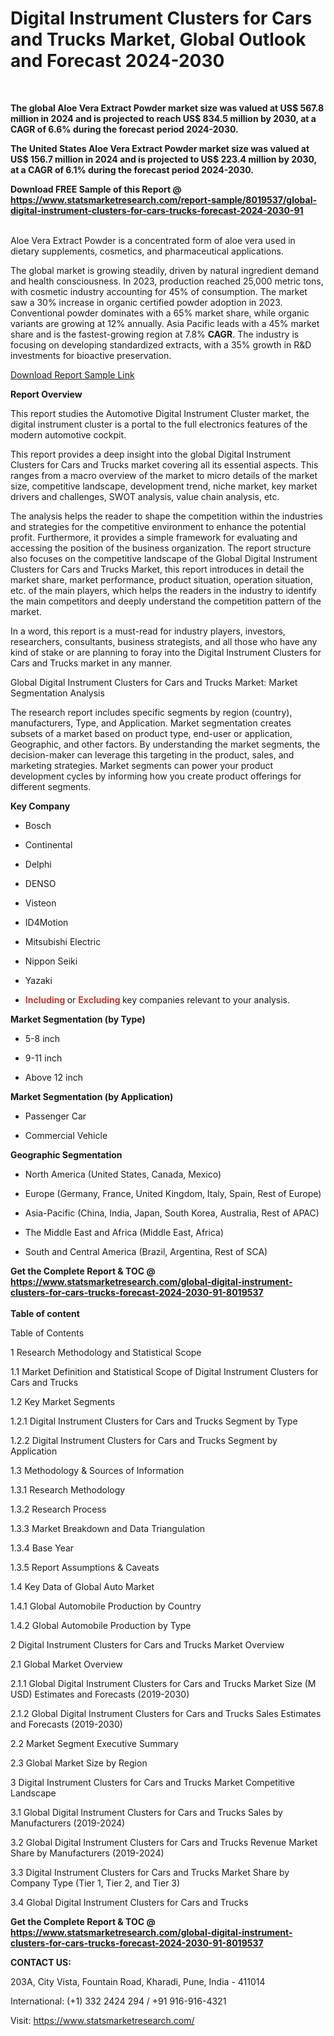 <h1>Digital Instrument Clusters for Cars and Trucks Market, Global Outlook and Forecast 2024-2030</h1><br/><p><strong>The global Aloe Vera Extract Powder market size was valued at US$ 567.8 million in 2024 and is projected to reach US$ 834.5 million by 2030, at a <strong>CAGR</strong> of 6.6% during the forecast period 2024-2030.</strong></p><p>
 
 </p><p><strong>The United States Aloe Vera Extract Powder market size was valued at US$ 156.7 million in 2024 and is projected to US$ 223.4 million by 2030, at a <strong>CAGR</strong> of 6.1% during the forecast period 2024-2030.</strong></p><div><b>Download FREE Sample of this Report @ <a href="https://www.statsmarketresearch.com/download-free-sample/8019537/global-digital-instrument-clusters-for-cars-trucks-forecast-2024-2030-91">https://www.statsmarketresearch.com/report-sample/8019537/global-digital-instrument-clusters-for-cars-trucks-forecast-2024-2030-91</a></b></div><br><p>
 
 </p><p>Aloe Vera Extract Powder is a concentrated form of aloe vera used in dietary supplements, cosmetics, and pharmaceutical applications.</p><p>
 
 </p><p>The global market is growing steadily, driven by natural ingredient demand and health consciousness. In 2023, production reached 25,000 metric tons, with cosmetic industry accounting for 45% of consumption. The market saw a 30% increase in organic certified powder adoption in 2023. Conventional powder dominates with a 65% market share, while organic variants are growing at 12% annually. Asia Pacific leads with a 45% market share and is the fastest-growing region at 7.8% <strong>CAGR</strong>. The industry is focusing on developing standardized extracts, with a 35% growth in R&D investments for bioactive preservation.</p><p><a href="https://www.statsmarketresearch.com/download-free-sample/8019537/global-digital-instrument-clusters-for-cars-trucks-forecast-2024-2030-91">Download Report Sample Link</a></p><p>
 
 </p><p><strong>Report Overview</strong></p><p>
 
 </p><p>This report studies the Automotive Digital Instrument Cluster market, the digital instrument cluster is a portal to the full electronics features of the modern automotive cockpit.</p><p>
 
 </p><p>This report provides a deep insight into the global Digital Instrument Clusters for Cars and Trucks market covering all its essential aspects. This ranges from a macro overview of the market to micro details of the market size, competitive landscape, development trend, niche market, key market drivers and challenges, SWOT analysis, value chain analysis, etc.</p><p>
 
 </p><p>The analysis helps the reader to shape the competition within the industries and strategies for the competitive environment to enhance the potential profit. Furthermore, it provides a simple framework for evaluating and accessing the position of the business organization. The report structure also focuses on the competitive landscape of the Global Digital Instrument Clusters for Cars and Trucks Market, this report introduces in detail the market share, market performance, product situation, operation situation, etc. of the main players, which helps the readers in the industry to identify the main competitors and deeply understand the competition pattern of the market.</p><p>
 
 </p><p>In a word, this report is a must-read for industry players, investors, researchers, consultants, business strategists, and all those who have any kind of stake or are planning to foray into the Digital Instrument Clusters for Cars and Trucks market in any manner.</p><p>
 
 </p><p>Global Digital Instrument Clusters for Cars and Trucks Market: Market Segmentation Analysis</p><p>
 
 </p><p>The research report includes specific segments by region (country), manufacturers, Type, and Application. Market segmentation creates subsets of a market based on product type, end-user or application, Geographic, and other factors. By understanding the market segments, the decision-maker can leverage this targeting in the product, sales, and marketing strategies. Market segments can power your product development cycles by informing how you create product offerings for different segments.</p><p>
 
 </p><p><strong>Key Company</strong></p><p>
 
 </p><ul><p></p><li>Bosch</li><p></p><li>Continental</li><p></p><li>Delphi</li><p></p><li>DENSO</li><p></p><li>Visteon</li><p></p><li>ID4Motion</li><p></p><li>Mitsubishi Electric</li><p></p><li>Nippon Seiki</li><p></p><li>Yazaki</li><p></p><li><span style="color:#c0392b;"><strong>Including </strong></span>or <span style="color:#c0392b;"><strong>Excluding </strong></span>key companies relevant to your analysis.</li><p></p></ul><p>
 
 </p><p><strong>Market Segmentation (by Type)</strong></p><p>
 
 </p><ul><p></p><li>5-8 inch</li><p></p><li>9-11 inch</li><p></p><li>Above 12 inch</li><p></p></ul><p>
 
 </p><p><strong>Market Segmentation (<strong>by Application</strong>)</strong></p><p>
 
 </p><ul><p></p><li>Passenger Car</li><p></p><li>Commercial Vehicle</li><p></p></ul><p>
 
 </p><p><strong>Geographic Segmentation</strong></p><p>
 
 </p><ul><p></p><li>North America (United States, Canada, Mexico)</li><p></p><li>Europe (Germany, France, United Kingdom, Italy, Spain, Rest of Europe)</li><p></p><li>Asia-Pacific (China, India, Japan, South Korea, Australia, Rest of APAC)</li><p></p><li>The Middle East and Africa (Middle East, Africa)</li><p></p><li>South and Central America (Brazil, Argentina, Rest of SCA)</li><p></p></ul><div><b>Get the Complete Report & TOC @ <a href="https://www.statsmarketresearch.com/global-digital-instrument-clusters-for-cars-trucks-forecast-2024-2030-91-8019537">https://www.statsmarketresearch.com/global-digital-instrument-clusters-for-cars-trucks-forecast-2024-2030-91-8019537</a></b></div><br><b>Table of content</b><p>Table of Contents<br />
 
  1 Research Methodology and Statistical Scope<br />
 
  1.1 Market Definition and Statistical Scope of Digital Instrument Clusters for Cars and Trucks<br />
 
  1.2 Key Market Segments<br />
 
  1.2.1 Digital Instrument Clusters for Cars and Trucks Segment by Type<br />
 
  1.2.2 Digital Instrument Clusters for Cars and Trucks Segment by Application<br />
 
  1.3 Methodology & Sources of Information<br />
 
  1.3.1 Research Methodology<br />
 
  1.3.2 Research Process<br />
 
  1.3.3 Market Breakdown and Data Triangulation<br />
 
  1.3.4 Base Year<br />
 
  1.3.5 Report Assumptions & Caveats<br />
 
  1.4 Key Data of Global Auto Market<br />
 
  1.4.1 Global Automobile Production by Country<br />
 
  1.4.2 Global Automobile Production by Type<br />
 
  2 Digital Instrument Clusters for Cars and Trucks Market Overview<br />
 
  2.1 Global Market Overview<br />
 
  2.1.1 Global Digital Instrument Clusters for Cars and Trucks Market Size (M USD) Estimates and Forecasts (2019-2030)<br />
 
  2.1.2 Global Digital Instrument Clusters for Cars and Trucks Sales Estimates and Forecasts (2019-2030)<br />
 
  2.2 Market Segment Executive Summary<br />
 
  2.3 Global Market Size by Region<br />
 
  3 Digital Instrument Clusters for Cars and Trucks Market Competitive Landscape<br />
 
  3.1 Global Digital Instrument Clusters for Cars and Trucks Sales by Manufacturers (2019-2024)<br />
 
  3.2 Global Digital Instrument Clusters for Cars and Trucks Revenue Market Share by Manufacturers (2019-2024)<br />
 
  3.3 Digital Instrument Clusters for Cars and Trucks Market Share by Company Type (Tier 1, Tier 2, and Tier 3)<br />
 
  3.4 Global Digital Instrument Clusters for Cars and Trucks <br><div><b>Get the Complete Report & TOC @ <a href="https://www.statsmarketresearch.com/global-digital-instrument-clusters-for-cars-trucks-forecast-2024-2030-91-8019537">https://www.statsmarketresearch.com/global-digital-instrument-clusters-for-cars-trucks-forecast-2024-2030-91-8019537</a></b></div></p>
 
 <b>CONTACT US:</b><br>
 
 203A, City Vista, Fountain Road, Kharadi, Pune, India - 411014 <br>
 
 International: (+1) 332 2424 294 / +91 916-916-4321<br>
 
 Visit: <a href="https://www.statsmarketresearch.com/">https://www.statsmarketresearch.com/</a>
 
 <br>